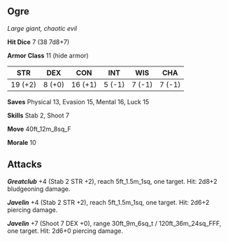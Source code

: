 ## Ogre

*Large giant, chaotic evil*

**Hit Dice** 7 (38 7d8+7)

**Armor Class** 11 (hide armor)

| STR     | DEX     | CON     | INT     | WIS     | CHA     |
|---------|---------|---------|---------|---------|---------|
| 19 (+2) |  8 (+0) | 16 (+1) |  5 (-1) |  7 (-1) |  7 (-1) |

**Saves** Physical 13, Evasion 15, Mental 16, Luck 15

**Skills** Stab 2, Shoot 7

**Move** 40ft\_12m\_8sq\_F

**Morale** 10

## Attacks

***Greatclub*** +4 (Stab 2 STR +2), reach 5ft\_1.5m\_1sq, one target. Hit: 2d8+2 bludgeoning damage.

***Javelin*** +4 (Stab 2 STR +2), reach 5ft\_1.5m\_1sq, one target. Hit: 2d6+2 piercing damage.

***Javelin*** +7 (Shoot 7 DEX +0), range 30ft\_9m\_6sq\_t / 120ft\_36m\_24sq\_FFF, one target. Hit: 2d6+0 piercing damage.

